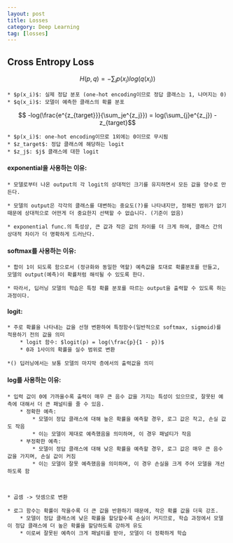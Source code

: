 ```yaml
---
layout: post
title: Losses
category: Deep Learning
tag: [losses]
---
```



## Cross Entropy Loss

$$ H(p, q) = - \sum_ip(x_i)log(q(x_i))$$

    * $p(x_i)$: 실제 정답 분포 (one-hot encoding이므로 정답 클래스는 1, 나머지는 0)
    * $q(x_i)$: 모델이 예측한 클래스의 확률 분포

$$ -log(\frac{e^{z_{target}}}{\sum_je^{z_j}}) = log(\sum_{j}e^{z_j}) - z_{target}$$

    * $p(x_i)$: one-hot encoding이므로 1외에는 0이므로 무시됨
    * $z_target$: 정답 클래스에 해당하는 logit
    * $z_j$: $j$ 클래스에 대한 logit


#### exponential을 사용하는 이유:

    * 모델로부터 나온 output의 각 logit의 상대적인 크기를 유지하면서 모든 값을 양수로 만든다.

    * 모델의 output은 각각의 클래스를 대변하는 중요도(?)를 나타내지만, 정해진 범위가 없기 때문에 상대적으로 어떤게 더 중요한지 선택할 수 없습니다. (기준이 없음)

    * exponential func.의 특성상, 큰 값과 작은 값의 차이를 더 크게 하여, 클래스 간의 상대적 차이가 더 명확하게 드러난다.


#### softmax를 사용하는 이유: 

    * 합이 1이 되도록 함으로서 (정규화와 동일한 역할) 예측값을 토대로 확률분포를 만들고, 모델의 output(예측)이 확률처럼 해석될 수 있도록 한다.
    
    * 따라서, 딥러닝 모델의 학습은 특정 확률 분포를 따르는 output을 출력할 수 있도록 하는 과정이다. 

#### logit:

    * 주로 확률을 나타내는 값을 선형 변환하여 특정함수(일반적으로 softmax, sigmoid)를 적용하기 전의 값을 의미
        * logit 함수: $logit(p) = log(\frac{p}{1 - p})$
        * 0과 1사이의 확률을 실수 범위로 변환

    *() 딥러닝에서는 보통 모델의 마지막 층에서의 출력값을 의미

#### log를 사용하는 이유:

    * 입력 값이 0에 가까울수록 출력이 매우 큰 음수 값을 가지는 특성이 있으므로, 잘못된 예측에 대해서 더 큰 패널티를 줄 수 있음.
        * 정확한 예측: 
            * 모델이 정답 클래스에 대해 높은 확률을 예측할 경우, 로그 값은 작고, 손실 값도 작음
            * 이는 모델이 제대로 예측했음을 의미하며, 이 경우 패널티가 작음
        * 부정확한 예측:
            * 모델이 정답 클래스에 대해 낮은 확률을 예측할 경우, 로그 값은 매우 큰 음수 값을 가지며, 손실 값이 커짐
            * 이는 모델이 잘못 예측했음을 의미하며, 이 경우 손실을 크게 주어 모델을 개선하도록 함



    * 곱셈 -> 덧셈으로 변환

    * 로그 함수는 확률이 작을수록 더 큰 값을 반환하기 때문에, 작은 확률 값을 더욱 강조.
        * 모델이 정답 클래스에 낮은 확률을 할당할수록 손실이 커지므로, 학습 과정에서 모델이 정답 클래스에 더 높은 확률을 할당하도록 강하게 유도
        * 이로써 잘못된 예측이 크게 패널티를 받아, 모델이 더 정확하게 학습





